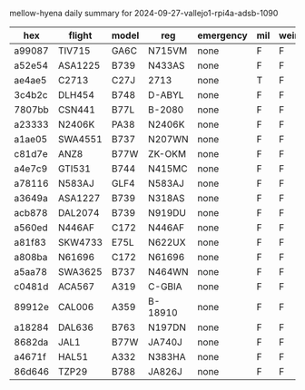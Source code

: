 mellow-hyena daily summary for 2024-09-27-vallejo1-rpi4a-adsb-1090

|hex|flight|model|reg|emergency|mil|weirdo|
|--|--|--|--|--|--|--|
|a99087|TIV715|GA6C|N715VM|none|F|F|
|a52e54|ASA1225|B739|N433AS|none|F|F|
|ae4ae5|C2713|C27J|2713|none|T|F|
|3c4b2c|DLH454|B748|D-ABYL|none|F|F|
|7807bb|CSN441|B77L|B-2080|none|F|F|
|a23333|N2406K|PA38|N2406K|none|F|F|
|a1ae05|SWA4551|B737|N207WN|none|F|F|
|c81d7e|ANZ8|B77W|ZK-OKM|none|F|F|
|a4e7c9|GTI531|B744|N415MC|none|F|F|
|a78116|N583AJ|GLF4|N583AJ|none|F|F|
|a3649a|ASA1227|B739|N318AS|none|F|F|
|acb878|DAL2074|B739|N919DU|none|F|F|
|a560ed|N446AF|C172|N446AF|none|F|F|
|a81f83|SKW4733|E75L|N622UX|none|F|F|
|a808ba|N61696|C172|N61696|none|F|F|
|a5aa78|SWA3625|B737|N464WN|none|F|F|
|c0481d|ACA567|A319|C-GBIA|none|F|F|
|89912e|CAL006|A359|B-18910|none|F|F|
|a18284|DAL636|B763|N197DN|none|F|F|
|8682da|JAL1|B77W|JA740J|none|F|F|
|a4671f|HAL51|A332|N383HA|none|F|F|
|86d646|TZP29|B788|JA826J|none|F|F|
